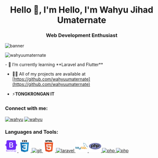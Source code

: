 <h1 align="center">Hello 👋, I'm Hello, I'm Wahyu Jihad Umaternate</h1>
<h3 align="center">Web Development Enthusiast</h3>

![banner](banner.gif)

<p align="left"> <img src="https://komarev.com/ghpvc/?username=wahyuumaternate&label=Profile%20views&color=0e75b6&style=flat" alt="wahyuumaternate" /> </p>
- 🌱 I’m currently learning **Laravel and Flutter**

- 👨‍💻 All of my projects are available at [https://github.com/wahyuumaternate](https://github.com/wahyuumaternate)


- ⚡**TONGKRONGAN IT**


<h3 align="left">Connect with me:</h3>
<p align="left">
<a href="https://www.linkedin.com/in/wahyu-umaternate" target="blank"><img align="center" src="https://raw.githubusercontent.com/rahuldkjain/github-profile-readme-generator/master/src/images/icons/Social/linked-in-alt.svg" alt="wahyu" height="30" width="40" /></a>
<a href="https://www.instagram.com/wahyu_umaternate/" target="blank"><img align="center" src="https://raw.githubusercontent.com/rahuldkjain/github-profile-readme-generator/master/src/images/icons/Social/instagram.svg" alt="wahyu" height="30" width="40" /></a>
</p>

<h3 align="left">Languages and Tools:</h3>
<p align="left"> <a href="https://getbootstrap.com" target="_blank" rel="noreferrer"> <img src="https://raw.githubusercontent.com/devicons/devicon/master/icons/bootstrap/bootstrap-plain-wordmark.svg" alt="bootstrap" width="40" height="40"/> </a> <a href="https://www.w3schools.com/css/" target="_blank" rel="noreferrer"> <img src="https://raw.githubusercontent.com/devicons/devicon/master/icons/css3/css3-original-wordmark.svg" alt="css3" width="40" height="40"/> </a> <a href="https://git-scm.com/" target="_blank" rel="noreferrer"> <img src="https://www.vectorlogo.zone/logos/git-scm/git-scm-icon.svg" alt="git" width="40" height="40"/> </a> <a href="https://www.w3.org/html/" target="_blank" rel="noreferrer"> <img src="https://raw.githubusercontent.com/devicons/devicon/master/icons/html5/html5-original-wordmark.svg" alt="html5" width="40" height="40"/> </a> <a href="https://laravel.com/" target="_blank" rel="noreferrer"> <img src="https://laravel.com//img/logomark.min.svg" alt="laravel" width="40" height="40"/> </a> <a href="https://www.mysql.com/" target="_blank" rel="noreferrer"> <img src="https://raw.githubusercontent.com/devicons/devicon/master/icons/mysql/mysql-original-wordmark.svg" alt="mysql" width="40" height="40"/> </a> <a href="https://www.php.net" target="_blank" rel="noreferrer"> <img src="https://raw.githubusercontent.com/devicons/devicon/master/icons/php/php-original.svg" alt="php" width="40" height="40"/> </a> <a href="https://dart.dev/" target="_blank" rel="noreferrer"> <img src="https://dart.dev/assets/img/logo/logo-white-text.svg" alt="php" width="40" height="40"/> </a> <a href="https://flutter.dev/" target="_blank" rel="noreferrer"> <img src="https://storage.googleapis.com/cms-storage-bucket/6a07d8a62f4308d2b854.svg" alt="php" width="40" height="40"/> </a>




